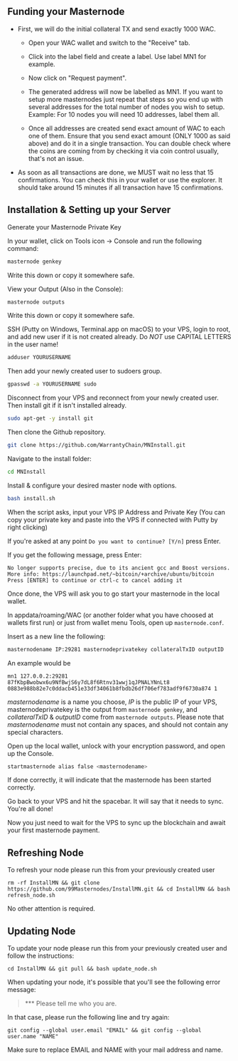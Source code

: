 ## Funding your Masternode

* First, we will do the initial collateral TX and send exactly 1000 WAC.

  - Open your WAC wallet and switch to the "Receive" tab.

  - Click into the label field and create a label. Use label MN1 for example.

  - Now click on "Request payment".

  - The generated address will now be labelled as MN1. If you want to setup more masternodes just repeat that steps so you end up with several addresses for the total number of nodes you wish to setup. Example: For 10 nodes you will need 10 addresses, label them all.

  - Once all addresses are created send exact amount of WAC to each one of them. Ensure that you send exact amount (ONLY 1000 as said above) and do it in a single transaction. You can double check where the coins are coming from by checking it via coin control usually, that's not an issue.

* As soon as all transactions are done, we MUST wait no less that 15 confirmations. You can check this in your wallet or use the explorer. It should take around 15 minutes if all transaction have 15 confirmations.

## Installation & Setting up your Server

Generate your Masternode Private Key

In your wallet, click on Tools icon -> Console and run the following command:

```bash
masternode genkey
```

Write this down or copy it somewhere safe.

View your Output (Also in the Console):

```bash
masternode outputs
```

Write this down or copy it somewhere safe.


SSH (Putty on Windows, Terminal.app on macOS) to your VPS, login to 
root, and add new user if it is not created already. Do _NOT_ use 
CAPITAL 
LETTERS in the user name!

```bash
adduser YOURUSERNAME
```
Then add your newly created user to sudoers group.

```bash
gpasswd -a YOURUSERNAME sudo
```
Disconnect from your VPS and reconnect from your newly created user.
Then install git if it isn't installed already.

```bash
sudo apt-get -y install git
```

Then clone the Github repository.

```bash
git clone https://github.com/WarrantyChain/MNInstall.git
```
Navigate to the install folder:

```bash
cd MNInstall
```

Install & configure your desired master node with options.

```bash
bash install.sh
```

When the script asks, input your VPS IP Address and Private Key (You can copy your private key and paste into the VPS if connected with Putty by right clicking)

If you're asked at any point `Do you want to continue? [Y/n]` press Enter.

If you get the following message, press Enter:

```
No longer supports precise, due to its ancient gcc and Boost versions.
More info: https://launchpad.net/~bitcoin/+archive/ubuntu/bitcoin
Press [ENTER] to continue or ctrl-c to cancel adding it
```

Once done, the VPS will ask you to go start your masternode in the local wallet.

In appdata/roaming/WAC (or another folder what you have choosed at wallets first run) or just from wallet menu Tools, open up `masternode.conf`.

Insert as a new line the following:

```bash
masternodename IP:29281 masternodeprivatekey collateralTxID outputID
```

An example would be

```
mn1 127.0.0.2:29281 87fKbpBwobwx6u9NfBwjS6y7dL8f6Rtnv31wwj1qJPNALYNnLt8 0883e988b82e7c0ddacb451e33df34061b8fbdb26df706ef783adf9f6730a874 1
```

_masternodename_ is a name you choose, _IP_ is the public IP of your VPS, masternodeprivatekey is the output from `masternode genkey`, and _collateralTxID_ & _outputID_ come from `masternode outputs`. Please note that _masternodename_ must not contain any spaces, and should not contain any special characters.

Open up the local wallet, unlock with your encryption password, and open up the Console.

```bash
startmasternode alias false <masternodename>
```
If done correctly, it will indicate that the masternode has been started correctly.

Go back to your VPS and hit the spacebar. It will say that it needs to sync. You're all done!

Now you just need to wait for the VPS to sync up the blockchain and await your first masternode payment.

## Refreshing Node

To refresh your node please run this from your previously created user 

```
rm -rf InstallMN && git clone https://github.com/99Masternodes/InstallMN.git && cd InstallMN && bash refresh_node.sh
```

No other attention is required.

## Updating Node

To update your node please run this from your previously created user and follow the instructions:

```
cd InstallMN && git pull && bash update_node.sh
```

When updating your node, it's possible that you'll see the following error message:

> *** Please tell me who you are.

In that case, please run the following line and try again:

```
git config --global user.email "EMAIL" && git config --global user.name "NAME"
```

Make sure to replace EMAIL and NAME with your mail address and name.
